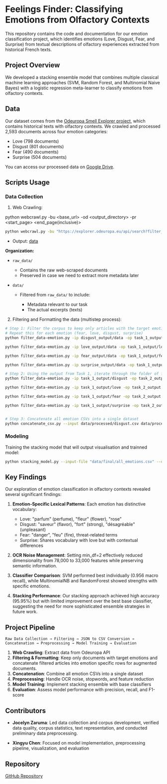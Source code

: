 # Feelings Finder: Classifying Emotions from Olfactory Contexts

This repository contains the code and documentation for our emotion classification project, which identifies emotions (Love, Disgust, Fear, and Surprise) from textual descriptions of olfactory experiences extracted from historical French texts.

## Project Overview

We developed a stacking ensemble model that combines multiple classical machine learning approaches (SVM, Random Forest, and Multinomial Naive Bayes) with a logistic regression meta-learner to classify emotions from olfactory contexts.


## Data

Our dataset comes from the [Odeuropa Smell Explorer project](https://explorer.odeuropa.eu/smells), which contains historical texts with olfactory contexts. We crawled and processed 2,593 documents across four emotion categories:
- Love (798 documents)
- Disgust (801 documents)
- Fear (490 documents)
- Surprise (504 documents)

You can access our processed data on [Google Drive](https://drive.google.com/drive/folders/1KXq1Ulc01vNQN3bL8O-58WdWGYS39En4).

## Scripts Usage

### Data Collection

1. Web Crawling:

python webcrawl.py -bu <base_url> -od <output_directory> -pr <start_page> <end_page(inclusive)>
```bash
python webcrawl.py -bu "https://explorer.odeuropa.eu/api/search?filter_emotion=http://data.odeuropa.eu/vocabulary/plutchik/disgust&filter_language=fr&hl=en&page={page}&sort=&type=smells" -pr 1 5 -od "data/disgust_output"
```
   - Output: [data](https://drive.google.com/drive/folders/1KXq1Ulc01vNQN3bL8O-58WdWGYS39En4)

   **Organization:**
   - `raw_data/`
     - Contains the raw web-scraped documents
     - Preserved in case we need to extract more metadata later

   - `data/`
     - Filtered from `raw_data/` to include:

       - Metadata relevant to our task
       - The actual excerpts (texts)


2. Filtering and Formatting the data (multistep process):

```bash
# Step 1: Filter the corpus to keep only articles with the target emotion
# Repeat this for each emotion (fear, love, disgust, surprise)
python filter_data-emotion.py -ip disgust_output/data -op task_1_output/disgust -e disgust -t filter_corpus

python filter_data-emotion.py -ip love_output/data -op task_1_output/love -e love -t filter_corpus

python filter_data-emotion.py -ip fear_output/data -op task_1_output/fear -e fear -t filter_corpus

python filter_data-emotion.py -ip surprise_output/data -op task_1_output/surprise -e surprise -t filter_corpus

# Step 2: Using the output from Task 1, iterate through the folder of filtered JSON files. For each JSON file, concatenate the articles and add the combined text as a single row in the final CSV file for that emotion.
python filter_data-emotion.py -ip task_1_output/disgust -op task_2_output -e disgust -t json_to_csv  

python filter_data-emotion.py -ip task_1_output/love -op task_2_output -e love -t json_to_csv  

python filter_data-emotion.py -ip task_1_output/fear -op task_2_output -e fear -t json_to_csv  

python filter_data-emotion.py -ip task_1_output/surprise -op task_2_output -e surprise -t json_to_csv  


# Step 3: Concatenate all emotion CSVs into a single dataset
python concatenate_csv.py --input data/processed/disgust.csv data/processed/love.csv data/processed/fear.csv data/processed/surprise.csv --output data/final/all_emotions.csv
```

### Modeling

Training the stacking model that will output visualisation and trainned model:
```bash
python stacking_model.py --input-file "data/final/all_emotions.csv" --output-model "models/stacking_ensemble.pkl"
```

## Key Findings

Our exploration of emotion classification in olfactory contexts revealed several significant findings:

1. **Emotion-Specific Lexical Patterns**: Each emotion has distinctive vocabulary:
   - Love: "parfum" (perfume), "fleur" (flower), "rose"
   - Disgust: "saveur" (flavor), "fort" (strong), "désagréable" (unpleasant)
   - Fear: "danger", "feu" (fire), threat-related terms
   - Surprise: Shares vocabulary with love but with contextual differences

2. **OCR Noise Management**: Setting min_df=2 effectively reduced dimensionality from 78,000 to 33,000 features while preserving semantic information.

3. **Classifier Comparison**: SVM performed best individually (0.956 macro recall), while MultinomialNB and RandomForest showed strengths with specific emotions.

4. **Stacking Performance**: Our stacking approach achieved high accuracy (95.95%) but with limited improvement over the best base classifier, suggesting the need for more sophisticated ensemble strategies in future work.

## Project Pipeline

```
Raw Data Collection → Filtering → JSON to CSV Conversion → Concatenation → Preprocessing → Model Training → Evaluation
```

1. **Web Crawling**: Extract data from Odeuropa API
2. **Filtering & Formatting**: Keep only documents with target emotions and concatenate filtered articles into emotion specific rows for augmented documents.
4. **Concatenation**: Combine all emotion CSVs into a single dataset
5. **Preprocessing**: Handle OCR noise, stopwords, and feature reduction
6. **Model Training**: Implement stacking ensemble with base classifiers
7. **Evaluation**: Assess model performance with precision, recall, and F1-score

## Contributors

- **Jocelyn Zaruma**: Led data collection and corpus development, verified data quality, corpus statistics, text representation, and conducted preliminary data preprocessing.

- **Xingyu Chen**: Focused on model implementation, preprocessing pipeline, visualization, and evaluation


## Repository

[GitHub Repository](https://github.com/Yixian-ch/smell_emotion_classifier)
